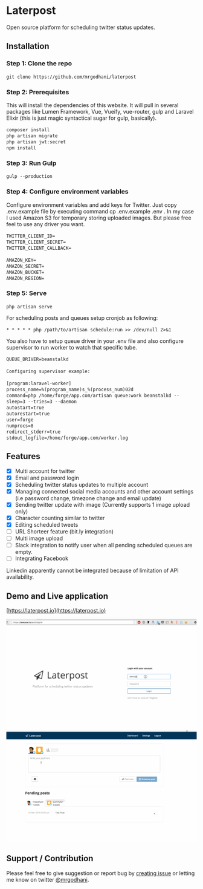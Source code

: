 Laterpost
==============

Open source platform for scheduling twitter status updates.

## Installation

### Step 1: Clone the repo
```
git clone https://github.com/mrgodhani/laterpost
```

### Step 2: Prerequisites
This will install the dependencies of this website. It will pull in several packages like Lumen Framework, Vue, Vueify, vue-router, gulp and Laravel Elixir (this is just magic syntactical sugar for gulp, basically).
```
composer install
php artisan migrate
php artisan jwt:secret
npm install
```

### Step 3: Run Gulp
```
gulp --production
```

### Step 4: Configure environment variables
Configure environment variables and add keys for Twitter. Just copy .env.example file by executing command cp .env.example .env . In my case I used Amazon S3 for temporary storing uploaded images. But please free feel to use any driver you want.

```
TWITTER_CLIENT_ID=
TWITTER_CLIENT_SECRET=
TWITTER_CLIENT_CALLBACK=

AMAZON_KEY=
AMAZON_SECRET=
AMAZON_BUCKET=
AMAZON_REGION=

```

### Step 5: Serve
```
php artisan serve
```

For scheduling posts and queues setup cronjob  as following:

```
* * * * * php /path/to/artisan schedule:run >> /dev/null 2>&1
```

You also have to setup queue driver in your .env file and also configure supervisor to run worker to watch that specific tube.

```
QUEUE_DRIVER=beanstalkd

Configuring supervisor example:

[program:laravel-worker]
process_name=%(program_name)s_%(process_num)02d
command=php /home/forge/app.com/artisan queue:work beanstalkd --sleep=3 --tries=3 --daemon
autostart=true
autorestart=true
user=forge
numprocs=8
redirect_stderr=true
stdout_logfile=/home/forge/app.com/worker.log

```


## Features

- [x] Multi account for twitter
- [x] Email and password login
- [x] Scheduling twitter status updates to multiple account
- [x] Managing connected social media accounts and other account settings (i.e password change, timezone change and email update)
- [x] Sending twitter update with image (Currently supports 1 image upload only)
- [x] Character counting similar to twitter
- [x] Editing scheduled tweets
- [ ] URL Shorteer feature (bit.ly integration)
- [ ] Multi image upload
- [ ] Slack integration to notify user when all pending scheduled queues are empty.
- [ ] Integrating Facebook

Linkedin apparently cannot be integrated because of limitation of API availability.

## Demo and Live application

[https://laterpost.io](https://laterpost.io)

![img](./laterpost.gif)
![img](./laterpost2.gif)

## Support / Contribution

Please feel free to give suggestion or report bug by [creating issue](https://github.com/mrgodhani/rss-reader/issues) or letting me know on twitter [@mrgodhani](https://twitter.com/mrgodhani).
